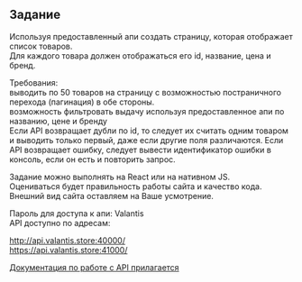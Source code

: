 <h2>Задание</h2>

Используя предоставленный апи создать страницу, которая отображает список товаров.<br />
Для каждого товара должен отображаться его id, название, цена и бренд.<br />

Требования:<br />
выводить по 50 товаров на страницу с возможностью постраничного перехода (пагинация) в обе стороны.<br />
возможность фильтровать выдачу используя предоставленное апи по названию, цене и бренду<br />
Если API возвращает дубли по id, то следует их считать одним товаром и выводить только первый, даже если другие поля различаются. Если API возвращает ошибку, следует вывести идентификатор ошибки в консоль, если он есть и повторить запрос.

Задание можно выполнять на React или на нативном JS.<br />
Оцениваться будет правильность работы сайта и качество кода.<br />
Внешний вид сайта оставляем на Ваше усмотрение.<br />

Пароль для доступа к апи: Valantis<br />
API доступно по адресам:<br />

http://api.valantis.store:40000/<br />
https://api.valantis.store:41000/<br />

<a href="https://github.com/ValantisJewelry/TestTaskValantis/blob/main/API.md">Документация по работе с API прилагается</a>
